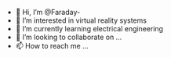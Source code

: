 - 👋 Hi, I’m @Faraday-
- 👀 I’m interested in virtual reality systems
- 🌱 I’m currently learning electrical engineering
- 💞️ I’m looking to collaborate on ...
- 📫 How to reach me ...

<!---
Faraday-/Faraday- is a ✨ special ✨ repository because its `README.md` (this file) appears on your GitHub profile.
You can click the Preview link to take a look at your changes.
--->
